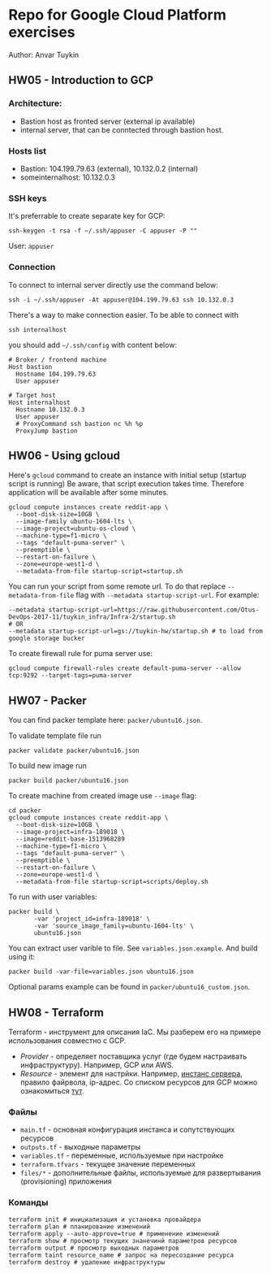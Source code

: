 # Repo for Google Cloud Platform exercises

Author: Anvar Tuykin

## HW05 - Introduction to GCP

### Architecture:
- Bastion host as fronted server (external ip available)
- internal server, that can be conntected through bastion host.

### Hosts list
- Bastion: 104.199.79.63 (external), 10.132.0.2 (internal)
- someinternalhost: 10.132.0.3

### SSH keys

It's preferrable to create separate key for GCP:

```(bash)
ssh-keygen -t rsa -f ~/.ssh/appuser -C appuser -P ""
```

User: `appuser`

### Connection

To connect to internal server directly use the command below:
```(bash)
ssh -i ~/.ssh/appuser -At appuser@104.199.79.63 ssh 10.132.0.3
```

There's a way to make connection easier. To be able to connect with

```
ssh internalhost
```

you should add `~/.ssh/config` with content below:

```
# Broker / frontend machine
Host bastion
  Hostname 104.199.79.63
  User appuser

# Target host
Host internalhost
  Hostname 10.132.0.3
  User appuser
  # ProxyCommand ssh bastion nc %h %p
  ProxyJump bastion
```

## HW06 - Using gcloud

Here's `gcloud` command to create an instance with initial setup (startup script is running)
Be aware, that script execution takes time. Therefore application will be available after some minutes.

```(bash)
gcloud compute instances create reddit-app \
  --boot-disk-size=10GB \
  --image-family ubuntu-1604-lts \
  --image-project=ubuntu-os-cloud \
  --machine-type=f1-micro \
  --tags "default-puma-server" \
  --preemptible \
  --restart-on-failure \
  --zone=europe-west1-d \
  --metadata-from-file startup-script=startup.sh
```

You can run your script from some remote url. To do that replace `--metadata-from-file` flag with `--metadata startup-script-url`. For example:
```(bash)
--metadata startup-script-url=https://raw.githubusercontent.com/Otus-DevOps-2017-11/tuykin_infra/Infra-2/startup.sh
# OR
--metadata startup-script-url=gs://tuykin-hw/startup.sh # to load from google storage bucker
```

To create firewall rule for puma server use:
```(bash)
gcloud compute firewall-rules create default-puma-server --allow tcp:9292 --target-tags=puma-server
```

## HW07 - Packer

You can find packer template here: `packer/ubuntu16.json`.

To validate template file run
```(bash)
packer validate packer/ubuntu16.json
```

To build new image run
```(bash)
packer build packer/ubuntu16.json
```

To create machine from created image use `--image` flag:
```(bash)
cd packer
gcloud compute instances create reddit-app \
  --boot-disk-size=10GB \
  --image-project=infra-189018 \
  --image=reddit-base-1513968289 
  --machine-type=f1-micro \
  --tags "default-puma-server" \
  --preemptible \
  --restart-on-failure \
  --zone=europe-west1-d \
  --metadata-from-file startup-script=scripts/deploy.sh
```

To run with user variables:
```(bash)
packer build \
       -var 'project_id=infra-189018' \
       -var 'source_image_family=ubuntu-1604-lts' \
       ubuntu16.json
```

You can extract user varible to file. See `variables.json.example`. And build using it:
```(bash)
packer build -var-file=variables.json ubuntu16.json 
```

Optional params example can be found in `packer/ubuntu16_custom.json`.

## HW08 - Terraform

Terraform - инструмент для описания IaC. Мы разберем его на примере использования совместно с GCP.

- *Provider* - определяет поставщика услуг (где будем настраивать инфраструктуру). Например, GCP или AWS.
- *Resource* - элемент для настрйки. Например, [инстанс сервера](https://www.terraform.io/docs/providers/google/r/compute_instance.html), правило файрвола, ip-адрес. Со списком ресурсов для GCP можно ознакомиться [тут](https://www.terraform.io/docs/providers/google/index.html).

### Файлы
- `main.tf` - основная конфигурация инстанса и сопутствующих ресурсов
- `outputs.tf` - выходные параметры
- `variables.tf` - переменные, используемые при настройке
- `terraform.tfvars` - текущее значение переменных
- `files/*` - дополнительные файлы, используемые для развертывания (provisioning) приложения

### Команды
```
terraform init # инициализация и установка провайдера
terraform plan # планирование изменений
terraform apply --auto-approve=true # применение изменений
terraform show # просмотр текущих знанечинй параметров ресурсов
terraform output # просмотр выходных параметров
terraform taint resource_name # запрос на пересоздание ресурса
terraform destroy # удаление инфраструктуры
```
